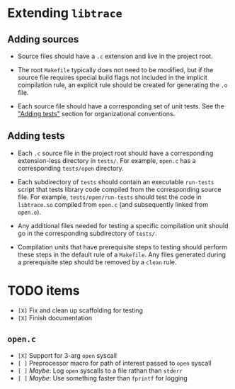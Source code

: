 # Extending `libtrace`

## Adding sources

- Source files should have a `.c` extension and live in the project root.

- The root `Makefile` typically does not need to be modified, but if the source
  file requires special build flags not included in the implicit compilation
  rule, an explicit rule should be created for generating the `.o` file.

- Each source file should have a corresponding set of unit tests.  See the
  ["Adding tests"](#tests) section for organizational conventions.


## Adding tests<a name="tests"/>

- Each `.c` source file in the project root should have a corresponding
  extension-less directory in `tests/`.  For example, `open.c` has a
  corresponding `tests/open` directory.

- Each subdirectory of `tests` should contain an executable `run-tests` script 
  that tests library code compiled from the corresponding source file.  For
  example, `tests/open/run-tests` should test the code in `libtrace.so`
  compiled from `open.c` (and subsequently linked from `open.o`).

- Any additional files needed for testing a specific compilation unit should
  go in the corresponding subdirectory of `tests/`.

- Compilation units that have prerequisite steps to testing should perform
  these steps in the default rule of a `Makefile`.  Any files generated during
  a prerequisite step should be removed by a `clean` rule.


# TODO items

- `[X]` Fix and clean up scaffolding for testing
- `[X]` Finish documentation

## `open.c`

- `[X]` Support for 3-arg `open` syscall
- `[ ]` Preprocessor macro for path of interest passed to `open` syscall
- `[ ]` _Maybe_: Log `open` syscalls to a file rathan than `stderr`
- `[ ]` _Maybe_: Use something faster than `fprintf` for logging
